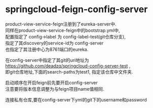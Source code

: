 # springcloud-feign-config-server

product-view-service-feign注册到了eureka-server中. <br>
同样在product-view-service-feign中的bootstrap.yml中, <br>
配置指定了 config->label 为 config-label-test(git仓库分支), <br>
指定了其discovery的service-id为 config-server <br>
也指定了其注册中心为8761端口的eureka.  <br>

在config-server中指定了其git的uri地址为 <br>
https://github.com/deadzq/springcloud-config-server-test ,<br>
即git仓库地址,下面的search-paths为test1, 指定该仓库中文件夹. <br>

启动顺序在开启feign前先要开启config-server <br>
注意要将版本信息调整为与feign项目name值相同. <br>

连接私有仓库,要在config-server下yml的git下的username和password
